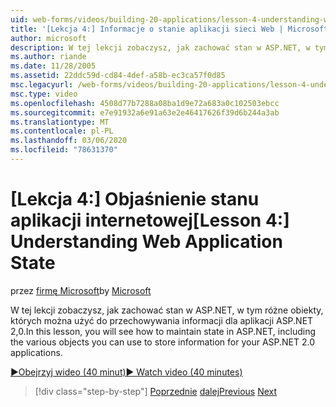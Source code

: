 ```yaml
---
uid: web-forms/videos/building-20-applications/lesson-4-understanding-web-application-state
title: '[Lekcja 4:] Informacje o stanie aplikacji sieci Web | Microsoft Docs'
author: microsoft
description: W tej lekcji zobaczysz, jak zachować stan w ASP.NET, w tym różne obiekty, których można użyć do przechowywania informacji dla ASP.NET 2,0 aplikacja...
ms.author: riande
ms.date: 11/28/2005
ms.assetid: 22ddc59d-cd84-4def-a58b-ec3ca57f0d85
msc.legacyurl: /web-forms/videos/building-20-applications/lesson-4-understanding-web-application-state
msc.type: video
ms.openlocfilehash: 4508d77b7288a08ba1d9e72a683a0c102503ebcc
ms.sourcegitcommit: e7e91932a6e91a63e2e46417626f39d6b244a3ab
ms.translationtype: MT
ms.contentlocale: pl-PL
ms.lasthandoff: 03/06/2020
ms.locfileid: "78631370"
---
```

# <a name="lesson-4-understanding-web-application-state"></a><span data-ttu-id="0dae6-103">[Lekcja 4:] Objaśnienie stanu aplikacji internetowej</span><span class="sxs-lookup"><span data-stu-id="0dae6-103">[Lesson 4:] Understanding Web Application State</span></span>

<span data-ttu-id="0dae6-104">przez [firmę Microsoft](https://github.com/microsoft)</span><span class="sxs-lookup"><span data-stu-id="0dae6-104">by [Microsoft](https://github.com/microsoft)</span></span>

<span data-ttu-id="0dae6-105">W tej lekcji zobaczysz, jak zachować stan w ASP.NET, w tym różne obiekty, których można użyć do przechowywania informacji dla aplikacji ASP.NET 2,0.</span><span class="sxs-lookup"><span data-stu-id="0dae6-105">In this lesson, you will see how to maintain state in ASP.NET, including the various objects you can use to store information for your ASP.NET 2.0 applications.</span></span>

[<span data-ttu-id="0dae6-106">&#9654;Obejrzyj wideo (40 minut)</span><span class="sxs-lookup"><span data-stu-id="0dae6-106">&#9654; Watch video (40 minutes)</span></span>](https://channel9.msdn.com/Blogs/ASP-NET-Site-Videos/lesson-4-understanding-web-application-state)

> [!div class="step-by-step"]
> <span data-ttu-id="0dae6-107">[Poprzednie](lesson-3-understanding-more-about-events-and-postback.md)
> [dalej](lesson-5-debugging-and-tracing-your-website.md)</span><span class="sxs-lookup"><span data-stu-id="0dae6-107">[Previous](lesson-3-understanding-more-about-events-and-postback.md)
[Next](lesson-5-debugging-and-tracing-your-website.md)</span></span>
